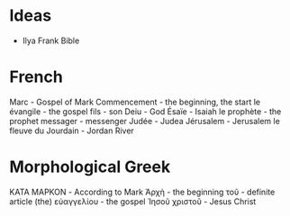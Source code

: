 # Ideas
- Ilya Frank Bible
# French
Marc - Gospel of Mark
Commencement - the beginning, the start
le évangile - the gospel
fils - son
Deiu - God
Ésaïe - Isaiah
le prophète - the prophet
messager - messenger
Judée - Judea
Jérusalem - Jerusalem
le fleuve du Jourdain - Jordan River

# Morphological Greek
ΚΑΤΑ ΜΑΡΚΟΝ - According to Mark
Ἀρχὴ - the beginning
τοῦ - definite article (the)
εὐαγγελίου - the gospel
Ἰησοῦ χριστοῦ - Jesus Christ
